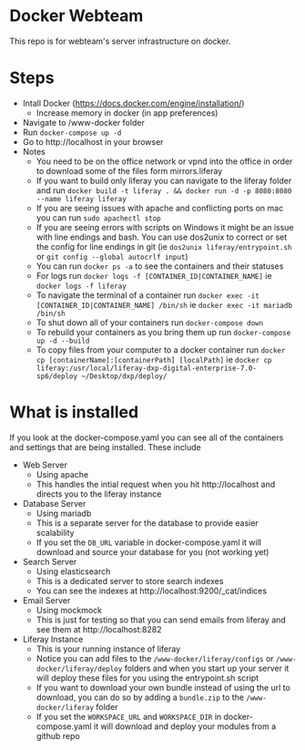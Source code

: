 # Docker Webteam
This repo is for webteam's server infrastructure on docker.

# Steps
* Intall Docker (https://docs.docker.com/engine/installation/)
	* Increase memory in docker (in app preferences)
* Navigate to /www-docker folder
* Run `docker-compose up -d`
* Go to http://localhost in your browser
* Notes
	* You need to be on the office network or vpnd into the office in order to download some of the files form mirrors.liferay
	* If you want to build only liferay you can navigate to the liferay folder and run `docker build -t liferay . && docker run -d -p 8080:8080 --name liferay liferay`
	* If you are seeing issues with apache and conflicting ports on mac you can run `sudo apachectl stop`
	* If you are seeing errors with scripts on Windows it might be an issue with line endings and bash. You can use dos2unix to correct or set the config for line endings in git (ie `dos2unix liferay/entrypoint.sh` or `git config --global autocrlf input`)
	* You can run `docker ps -a` to see the containers and their statuses
	* For logs run `docker logs -f [CONTAINER_ID|CONTAINER_NAME]` ie `docker logs -f liferay`
	* To navigate the terminal of a container run  `docker exec -it [CONTAINER_ID|CONTAINER_NAME] /bin/sh` ie `docker exec -it mariadb /bin/sh`
	* To shut down all of your containers run `docker-compose down`
	* To rebuild your containers as you bring them up run `docker-compose up -d --build`
	* To copy files from your computer to a docker container run `docker cp [containerName]:[containerPath] [localPath]` ie `docker cp liferay:/usr/local/liferay-dxp-digital-enterprise-7.0-sp6/deploy ~/Desktop/dxp/deploy/`

# What is installed
If you look at the docker-compose.yaml you can see all of the containers and settings that are being installed. These include
* Web Server
	* Using apache
	* This handles the intial request when you hit http://localhost and directs you to the liferay instance
* Database Server
	* Using mariadb
	* This is a separate server for the database to provide easier scalability
	* If you set the `DB_URL` variable in docker-compose.yaml it will download and source your database for you (not working yet)
* Search Server
	* Using elasticsearch
	* This is a dedicated server to store search indexes
	* You can see the indexes at http://localhost:9200/_cat/indices
* Email Server
	* Using mockmock
	* This is just for testing so that you can send emails from liferay and see them at http://localhost:8282
* Liferay Instance
	* This is your running instance of liferay
	* Notice you can add files to the `/www-docker/liferay/configs` or `/www-docker/liferay/deploy` folders and when you start up your server it will deploy these files for you using the entrypoint.sh script
	* If you want to download your own bundle instead of using the url to download, you can do so by adding a `bundle.zip` to the `/www-docker/liferay` folder
	* If you set the `WORKSPACE_URL` and `WORKSPACE_DIR` in docker-compose.yaml it will download and deploy your modules from a github repo
